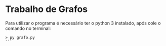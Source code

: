 # Trabalho de Grafos

Para utilizar o programa é necessário ter o python 3 instalado, após cole o comando no terminal:

````
> py grafo.py
```